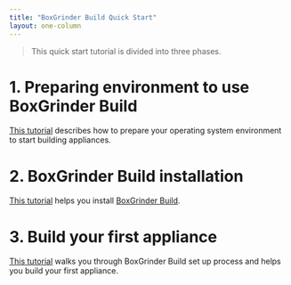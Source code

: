 ```yaml
---
title: "BoxGrinder Build Quick Start"
layout: one-column
---
```


> This quick start tutorial is divided into three phases.

# 1. Preparing environment to use BoxGrinder Build

[This tutorial][prepare] describes how to prepare your operating system environment to start building appliances.

# 2. BoxGrinder Build installation

[This tutorial][install] helps you install [BoxGrinder Build][build].

# 3. Build your first appliance

[This tutorial][build] walks you through BoxGrinder Build set up process and helps you build your first appliance.

[bgbuild]: /build

[prepare]: /tutorials/boxgrinder-build-quick-start/preparing-environment
[install]: /tutorials/boxgrinder-build-quick-start/installation
[build]: /tutorials/boxgrinder-build-quick-start/build-your-first-appliance
